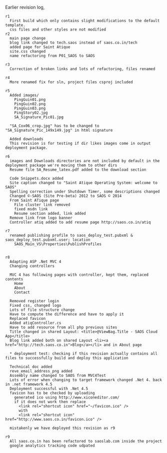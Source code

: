 Earlier revision log,

    r1
      First build which only contains slight modifications to the default template.
      css files and other styles are not modified
    r2
      main page change
      blog link changed to tech.saos instead of saos.co.in/tech
      added page for Saint Atique
      site.css changed
      name refactoring from P01_SAOS to SAOS
      
    r3
      Correction of broken links and lots of refactoring, files renamed

    r4
      More renamed fix for sln, project files csproj included
      
    r5
      Added images/
        PingGuin01.png
        PingGuin02.png
        PingGuin03.png
        PingStory02.jpg
        SA_Signature_Pic01.jpg

      "SA_Cox06_crop.jpg" has to be changed to "SA_Signature_Pic_149x149.jpg" in html signature
      
      Added downloads
      This revision is for testing if dir likes images come in output deployment package.

    r6
      images and Downloads directories are not included by default in the deployment package we're moving them to other dirs
      Resume file SA_Resume_latex.pdf added to the download section

      Code Snippets.docx added
      Site caption changed to "Saint Atique Operating System: welcome to SAOS"
      Spelling correction under Shutdown Timer, some descriptions changed
      Changed ©-SAOS (Site Pre-beta) 2012 to SAOS © 2014
      From Saint ATique page
        File cluster link removed
        fixed msdn link
        Resume section added, link added
      Remove link from logo banner
      Controller atiq added to add resume page http://saos.co.in/atiq
      
    r7
      renamed publishing profile to saos_deploy_test.pubxml & saos_deploy_test.pubxml.user; location
        SAOS_Main_VS\Properties\PublishProfiles
        
        
    r8
      Adapting ASP .Net MVC 4
      Changing controllers
      
      MVC 4 has following pages with controller, kept them, replaced contents
        Home
        About
        Contact
      
      Removed register login
      Fixed css, changed logo
      Lots of file structure change
      Have to compute the difference and have to apply it
      Replaced favicon
      Added atiqController.cs
      Have to add resource from all php previous sites
      Title changed in shared Layout: <title>@ViewBag.Title - SAOS Cloud App</title>
      Blog link added both on shared Layout <li><a href="http://tech.saos.co.in">Blog</a></li> and in About page
      
      * deployment test: checking if this revision actually contains all files to successfully build and deploy this application
      
      Technical doc added
      reve_email_address_png added
      Assembly name changed to SAOS from MVC4Test
      Lots of error when changing to target framework changed .Net 4. back in .net framework 4.5
      Deployment successful with .Net 4.5
      favicon has to be checked by uploading
        generated ico using http://www.xiconeditor.com/
        if it does not work then replace
          <link rel="shortcut icon" href="~/favicon.ico" />
          with
          <link rel="shortcut icon" href="http://www.saos.co.in/favicon.ico" />

      mistakenly we have deployed this revision as r9

    r9
      All saos.co.in has been refactored to saoslab.com inside the project
      google analytics tracking code udpated
